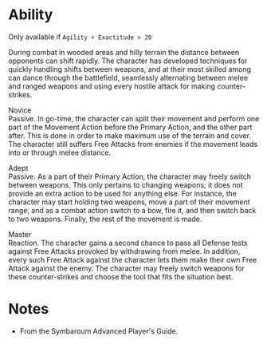 # Ability
Only available if `Agility + Exactitude > 20`

During combat in wooded areas and hilly terrain the distance between opponents can shift rapidly. The character has developed techniques for quickly handling shifts between weapons, and at their most skilled among can dance through the battlefield, seamlessly alternating between melee and ranged weapons and using every hostile attack for making counter-strikes.

Novice<br>Passive. In go-time, the character can split their movement and perform one part of the Movement Action before the Primary Action, and the other part after. This is done in order to make maximum use of the terrain and cover. The character still suffers Free Attacks from enemies if the movement leads into or through melee distance.

Adept<br>Passive. As a part of their Primary Action, the character may freely switch between weapons. This only pertains to changing weapons; it does not provide an extra action to be used for anything else. For instance, the character may start holding two weapons, move a part of their movement range, and as a combat action switch to a bow, fire it, and then switch back to two weapons. Finally, the rest of the movement is made.

Master<br>Reaction. The character gains a second chance to pass all Defense tests against Free Attacks provoked by withdrawing from melee. In addition, every such Free Attack against the character lets them make their own Free Attack against the enemy. The character may freely switch weapons for these counter-strikes and choose the tool that fits the situation best.
# Notes
* From the Symbaroum Advanced Player's Guide.